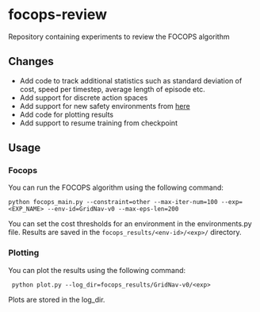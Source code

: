 # focops-review
Repository containing experiments to review the FOCOPS algorithm

## Changes

* Add code to track additional statistics such as standard deviation of cost, speed per timestep, average length of episode etc.
* Add support for discrete action spaces
* Add support for new safety environments from [here](https://github.com/jemaw/gym-safety)
* Add code for plotting results
* Add support to resume training from checkpoint

## Usage

### Focops
You can run the FOCOPS algorithm using the following command:
```
python focops_main.py --constraint=other --max-iter-num=100 --exp=<EXP_NAME> --env-id=GridNav-v0 --max-eps-len=200
```
You can set the cost thresholds for an environment in the environments.py file.
Results are saved in the `focops_results/<env-id>/<exp>/` directory.

### Plotting
You can plot the results using the following command:
```
 python plot.py --log_dir=focops_results/GridNav-v0/<exp>
```
Plots are stored in the log_dir.
